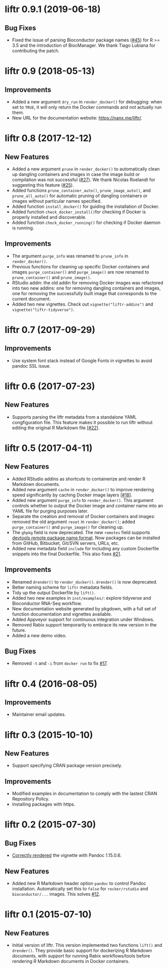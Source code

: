 # liftr 0.9.1 (2019-06-18)

## Bug Fixes

- Fixed the issue of parsing Bioconductor package names ([#45](https://github.com/nanxstats/liftr/issues/45)) for R >= 3.5 and the introduction of BiocManager. We thank Tiago Lubiana for contributing the patch.

# liftr 0.9 (2018-05-13)

## Improvements

- Added a new argument `dry_run` in `render_docker()` for debugging: when set to `TRUE`, it will only return the Docker commands and not actually run them.
- New URL for the documentation website: https://nanx.me/liftr/.

# liftr 0.8 (2017-12-12)

## New Features

- Added a new argument `prune` in `render_docker()` to automatically clean up dangling containers and images in case the image build or compilation was not successful ([#27](https://github.com/nanxstats/liftr/issues/27)). We thank Nicolas Roelandt for suggesting this feature ([#25](https://github.com/nanxstats/liftr/issues/25)).
- Added functions `prune_container_auto()`, `prune_image_auto()`, and `prune_all_auto()` for automatic pruning of dangling containers or images without particular names specified.
- Added function `install_docker()` for guiding the installation of Docker.
- Added function `check_docker_install()`for checking if Docker is properly installed and discoverable.
- Added function `check_docker_running()` for checking if Docker daemon is running.

## Improvements

- The argument `purge_info` was renamed to `prune_info` in `render_docker()`.
- Previous functions for cleaning up specific Docker containers and images `purge_container()` and `purge_image()` are now renamed to `prune_container()` and `prune_image()`.
- RStudio addin: the old addin for removing Docker images was refactored into two new addins: one for removing dangling containers and images, one for removing the successfully built image that corresponds to the current document.
- Added two new vignettes. Check out `vignette("liftr-addins")` and `vignette("liftr-tidyverse")`.

# liftr 0.7 (2017-09-29)

## Improvements

- Use system font stack instead of Google Fonts in vignettes to avoid pandoc SSL issue.

# liftr 0.6 (2017-07-23)

## New Features

- Supports parsing the liftr metadata from a standalone YAML congfiguration file. This feature makes it possible to run liftr without editing the original R Markdown file [[#22](https://github.com/nanxstats/liftr/issues/22)].

# liftr 0.5 (2017-04-11)

## New Features

- Added RStudio addins as shortcuts to containerize and render R Markdown documents.
- Added new argument `cache` in `render_docker()` to improve rendering speed significantly by caching Docker image layers [[#18](https://github.com/nanxstats/liftr/issues/18)].
- Added new argument `purge_info` to `render_docker()`. This argument controls whether to output the Docker image and container name into an YAML file for purging purposes later.
- Separate the creation and removal of Docker containers and images: removed the old argument `reset` in `render_docker()`; added `purge_container()` and `purge_image()` for cleaning up.
- The `ghpkg` field is now deprecated. The new `remotes` field supports [devtools remote package name format](https://github.com/hadley/devtools/blob/master/vignettes/dependencies.Rmd). Now packages can be installed from GitHub, Bitbucket, Git/SVN servers, URLs, etc.
- Added new metadata field `include` for including any custom Dockerfile snippets into the final Dockerfile. This also fixes [#21](https://github.com/nanxstats/liftr/issues/21).

## Improvements

- Renamed `drender()` to `render_docker()`. `drender()` is now deprecated.
- Better naming scheme for `liftr` metadata fields.
- Tidy up the output Dockerfile by `lift()`.
- Added two new examples in `inst/examples/`: explore tidyverse and Bioconductor RNA-Seq workflow.
- New documentation website generated by pkgdown, with a full set of function documentation and vignettes available.
- Added Appveyor support for continuous integration under Windows.
- Removed Rabix support temporarily to embrace its new version in the future.
- Added a new demo video.

## Bug Fixes

- Removed `-t` and `-i` from `docker run` to fix [#17](https://github.com/nanxstats/liftr/issues/17).

# liftr 0.4 (2016-08-05)

## Improvements

- Maintainer email updates.

# liftr 0.3 (2015-10-10)

## New Features

- Support specifying CRAN package version precisely.

## Improvements

- Modified examples in documentation to comply with the lastest CRAN Repository Policy.
- Installing packages with https.

# liftr 0.2 (2015-07-30)

## Bug Fixes

- [Correctly rendered](https://github.com/rstudio/rmarkdown/issues/470) the vignette with Pandoc 1.15.0.6.

## New Features

- Added new R Markdown header option `pandoc` to control Pandoc installation. Automatically set this to `false` for `rocker/rstudio` and `bioconductor/...` images. This solves [#12](https://github.com/nanxstats/liftr/issues/12).

# liftr 0.1 (2015-07-10)

## New Features

- Initial version of liftr. This version implemented two functions `lift()` and `drender()`. They provide basic support for dockerizing R Markdown documents, with support for running Rabix workflows/tools before rendering R Markdown documents in Docker containers.
